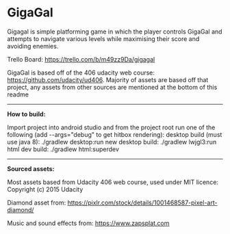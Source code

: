 # GigaGal

Gigagal is simple platforming game in which the player controls GigaGal and attempts to navigate various levels while maximising their score and avoiding enemies.

Trello Board: https://trello.com/b/m49zz9Da/gigagal

GigaGal is based off of the 406 udacity web course: https://github.com/udacity/ud406. Majority of assets are based off that project,
any assets from other sources are mentioned at the bottom of this readme

---

**How to build:**

Import project into android studio and from the project root run one of the following (add --args="debug" to get hitbox rendering):
desktop build (must use java 8): ./gradlew desktop:run
new desktop build: ./gradlew lwjgl3:run
html dev build: ./gradlew html:superdev

---

**Sourced assets:**

Most assets based from Udacity 406 web course, used under MIT licence: Copyright (c) 2015 Udacity

Diamond asset from: https://pixlr.com/stock/details/1001468587-pixel-art-diamond/

Music and sound effects from: https://www.zapsplat.com
